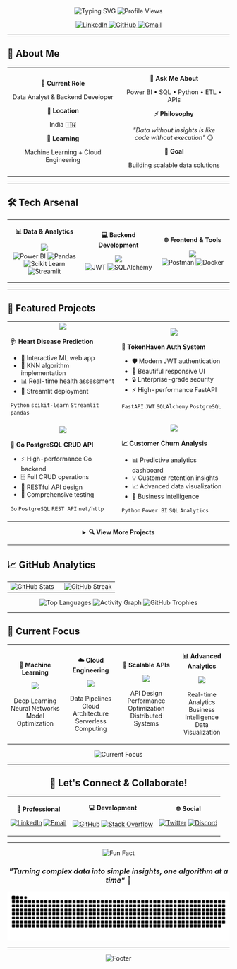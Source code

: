 <div align="center">

<!-- Animated Header -->
<img src="https://readme-typing-svg.herokuapp.com?font=Fira+Code&size=32&duration=2800&pause=2000&color=A855F7&center=true&vCenter=true&width=940&lines=Hi+%F0%9F%91%8B%2C+I'm+Ayush+Upadhyay;Data+Analyst+%7C+Backend+Developer;Turning+Data+%26+Code+into+Impact+%F0%9F%9A%80" alt="Typing SVG" />

<!-- Profile Views Counter -->
<img src="https://komarev.com/ghpvc/?username=ayushupadhyay21&label=Profile%20views&color=0e75b6&style=flat" alt="Profile Views" />

<!-- Social Badges -->
<p align="center">
  <a href="https://www.linkedin.com/in/ayush-upadhyay-59b0901ab/">
    <img src="https://img.shields.io/badge/LinkedIn-0077B5?style=for-the-badge&logo=linkedin&logoColor=white" alt="LinkedIn"/>
  </a>
  <a href="https://github.com/ayushupadhyay21">
    <img src="https://img.shields.io/badge/GitHub-100000?style=for-the-badge&logo=github&logoColor=white" alt="GitHub"/>
  </a>
  <a href="mailto:ayush@example.com">
    <img src="https://img.shields.io/badge/Gmail-D14836?style=for-the-badge&logo=gmail&logoColor=white" alt="Gmail"/>
  </a>
</p>

</div>

---

## 🎯 About Me

<div align="center">

<table>
<tr>
<td align="center" width="50%">

**🚀 Current Role**

Data Analyst & Backend Developer

**📍 Location**

India 🇮🇳

**🌱 Learning**

Machine Learning + Cloud Engineering

</td>
<td align="center" width="50%">

**💬 Ask Me About**

Power BI • SQL • Python • ETL • APIs

**⚡ Philosophy**

*"Data without insights is like*  
*code without execution"* 😉

**🎯 Goal**

Building scalable data solutions

</td>
</tr>
</table>

</div>

---

## 🛠️ Tech Arsenal

<div align="center">

<table>
<tr>
<td align="center" width="33%">

**📊 Data & Analytics**

<img src="https://skillicons.dev/icons?i=python,mysql,postgresql" /><br>
![Power BI](https://img.shields.io/badge/Power%20BI-F2C811?style=flat-square&logo=powerbi&logoColor=black)
![Pandas](https://img.shields.io/badge/Pandas-150458?style=flat-square&logo=pandas&logoColor=white)
![Scikit Learn](https://img.shields.io/badge/Scikit--Learn-F7931E?style=flat-square&logo=scikitlearn&logoColor=white)
![Streamlit](https://img.shields.io/badge/Streamlit-FF4B4B?style=flat-square&logo=streamlit&logoColor=white)

</td>
<td align="center" width="33%">

**💻 Backend Development**

<img src="https://skillicons.dev/icons?i=fastapi,nodejs,go,express" /><br>
![JWT](https://img.shields.io/badge/JWT-000000?style=flat-square&logo=jsonwebtokens&logoColor=white)
![SQLAlchemy](https://img.shields.io/badge/SQLAlchemy-D71F00?style=flat-square&logo=sqlalchemy&logoColor=white)

</td>
<td align="center" width="33%">

**🌐 Frontend & Tools**

<img src="https://skillicons.dev/icons?i=html,css,js,git" /><br>
![Postman](https://img.shields.io/badge/Postman-FF6C37?style=flat-square&logo=postman&logoColor=white)
![Docker](https://img.shields.io/badge/Docker-2496ED?style=flat-square&logo=docker&logoColor=white)

</td>
</tr>
</table>

</div>

---

## 🚀 Featured Projects

<div align="center">

<!-- Project Cards with Modern Design -->
<table>
<tr>
<td width="50%">

<div align="center">
<img src="https://github-readme-stats.vercel.app/api/pin/?username=ayushupadhyay21&repo=Heart_Disease_Prediction_Model&theme=tokyonight&hide_border=true" />
</div>

**🩺 Heart Disease Prediction**
- 🎯 Interactive ML web app
- 🤖 KNN algorithm implementation  
- 📊 Real-time health assessment
- 🚀 Streamlit deployment

`Python` `scikit-learn` `Streamlit` `pandas`

</td>
<td width="50%">

<div align="center">
<img src="https://github-readme-stats.vercel.app/api/pin/?username=ayushupadhyay21&repo=fastapi-auth&theme=tokyonight&hide_border=true" />
</div>

**🔐 TokenHaven Auth System**
- 🛡️ Modern JWT authentication
- 🎨 Beautiful responsive UI
- 🔒 Enterprise-grade security
- ⚡ High-performance FastAPI

`FastAPI` `JWT` `SQLAlchemy` `PostgreSQL`

</td>
</tr>
<tr>
<td width="50%">

<div align="center">
<img src="https://github-readme-stats.vercel.app/api/pin/?username=ayushupadhyay21&repo=go-crud-postgres&theme=tokyonight&hide_border=true" />
</div>

**📝 Go PostgreSQL CRUD API**
- ⚡ High-performance Go backend
- 🗄️ Full CRUD operations
- 🔧 RESTful API design
- 🧪 Comprehensive testing

`Go` `PostgreSQL` `REST API` `net/http`

</td>
<td width="50%">

<div align="center">
<img src="https://github-readme-stats.vercel.app/api/pin/?username=ayushupadhyay21&repo=Customer-Churn-Analysis&theme=tokyonight&hide_border=true" />
</div>

**📈 Customer Churn Analysis**
- 📊 Predictive analytics dashboard
- 💡 Customer retention insights
- 📈 Advanced data visualization
- 🎯 Business intelligence

`Python` `Power BI` `SQL` `Analytics`

</td>
</tr>
</table>

<details>
<summary><b>🔍 View More Projects</b></summary>
<br>

| Project | Description | Tech Stack |
|---------|-------------|------------|
| 🚖 [Ola Analytics](https://github.com/ayushupadhyay21/Ola-Project) | Ride cancellation insights & trip analysis | `SQL` `Power BI` `Analytics` |
| 💰 [EY Financial Risk](https://github.com/ayushupadhyay21/EY-Financial-Risk-Dashboard) | Risk assessment & compliance reporting | `Python` `Finance` `Risk Analysis` |
| 🛠️ [MySQL ETL Service](https://github.com/ayushupadhyay21/MySQL-ETL-Service-Dashboard) | Data pipeline automation & monitoring | `MySQL` `ETL` `Automation` |
| 👷 [Go Worker Pool](https://github.com/ayushupadhyay21/go-worker-pool) | Concurrent processing with goroutines | `Go` `Concurrency` `Channels` |

</details>

</div>

---

## 📈 GitHub Analytics

<div align="center">

<table>
<tr>
<td width="50%">

<img src="https://github-readme-stats.vercel.app/api?username=ayushupadhyay21&show_icons=true&theme=tokyonight&hide_border=true&include_all_commits=true&count_private=true" alt="GitHub Stats" />

</td>
<td width="50%">

<img src="https://github-readme-streak-stats.herokuapp.com/?user=ayushupadhyay21&theme=tokyonight&hide_border=true" alt="GitHub Streak" />

</td>
</tr>
</table>

<img src="https://github-readme-stats.vercel.app/api/top-langs/?username=ayushupadhyay21&layout=compact&theme=tokyonight&hide_border=true&langs_count=8" alt="Top Languages" />

<!-- Activity Graph -->
<img src="https://github-readme-activity-graph.vercel.app/graph?username=ayushupadhyay21&theme=tokyo-night&hide_border=true&area=true" alt="Activity Graph" />

<!-- Trophies -->
<img src="https://github-profile-trophy.vercel.app/?username=ayushupadhyay21&theme=tokyonight&no-frame=true&no-bg=true&margin-w=4" alt="GitHub Trophies" />

</div>

---

## 🎯 Current Focus

<div align="center">

<table>
<tr>
<td align="center" width="25%">

**🧠 Machine Learning**

<img src="https://img.shields.io/badge/Learning-Advanced_ML-FF6B6B?style=flat-square" />

Deep Learning  
Neural Networks  
Model Optimization

</td>
<td align="center" width="25%">

**☁️ Cloud Engineering**

<img src="https://img.shields.io/badge/Exploring-AWS/Azure-4ECDC4?style=flat-square" />

Data Pipelines  
Cloud Architecture  
Serverless Computing

</td>
<td align="center" width="25%">

**🚀 Scalable APIs**

<img src="https://img.shields.io/badge/Building-Microservices-45B7D1?style=flat-square" />

API Design  
Performance Optimization  
Distributed Systems

</td>
<td align="center" width="25%">

**📊 Advanced Analytics**

<img src="https://img.shields.io/badge/Creating-Insights-96CEB4?style=flat-square" />

Real-time Analytics  
Business Intelligence  
Data Visualization

</td>
</tr>
</table>

<!-- Animated Learning Path -->
<img src="https://readme-typing-svg.herokuapp.com?font=Fira+Code&size=16&duration=3000&pause=1000&color=58A6FF&center=true&vCenter=true&width=800&lines=Currently+mastering+Advanced+ML+Algorithms;Building+scalable+data+pipelines+with+cloud+technologies;Developing+high-performance+backend+systems;Creating+AI-powered+analytics+solutions" alt="Current Focus" />

</div>

---

<div align="center">

## 💬 Let's Connect & Collaborate!

<table>
<tr>
<td align="center">

**🤝 Professional**

[![LinkedIn](https://img.shields.io/badge/LinkedIn-0077B5?style=for-the-badge&logo=linkedin&logoColor=white)](https://www.linkedin.com/in/ayush-upadhyay-59b0901ab/)
[![Email](https://img.shields.io/badge/Email-D14836?style=for-the-badge&logo=gmail&logoColor=white)](mailto:ayush@example.com)

</td>
<td align="center">

**💻 Development**

[![GitHub](https://img.shields.io/badge/GitHub-100000?style=for-the-badge&logo=github&logoColor=white)](https://github.com/ayushupadhyay21)
[![Stack Overflow](https://img.shields.io/badge/Stack_Overflow-FE7A16?style=for-the-badge&logo=stack-overflow&logoColor=white)](#)

</td>
<td align="center">

**🌐 Social**

[![Twitter](https://img.shields.io/badge/Twitter-1DA1F2?style=for-the-badge&logo=twitter&logoColor=white)](#)
[![Discord](https://img.shields.io/badge/Discord-7289DA?style=for-the-badge&logo=discord&logoColor=white)](#)

</td>
</tr>
</table>

---

<img src="https://readme-typing-svg.herokuapp.com?font=Fira+Code&size=18&duration=4000&pause=1000&color=A855F7&center=true&vCenter=true&width=600&lines=⚡+Fun+Fact%3A;The+best+code+is+like+a+good+story;Clear%2C+engaging%2C+and+memorable!+📚✨" alt="Fun Fact" />

### *"Turning complex data into simple insights, one algorithm at a time"* 🚀

<!-- Snake Animation -->
<img src="https://raw.githubusercontent.com/platane/snk/output/github-contribution-grid-snake-dark.svg" alt="Snake Animation" />

---

<img src="https://capsule-render.vercel.app/api?type=waving&color=gradient&height=100&section=footer" alt="Footer" />

</div>
